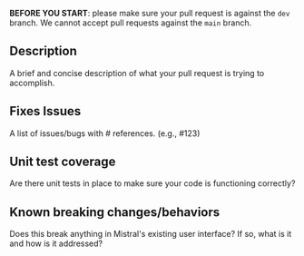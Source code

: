 **BEFORE YOU START**: please make sure your pull request is against the `dev` branch.
We cannot accept pull requests against the `main` branch.

## Description
A brief and concise description of what your pull request is trying to accomplish.

## Fixes Issues
A list of issues/bugs with # references. (e.g., #123)

## Unit test coverage
Are there unit tests in place to make sure your code is functioning correctly?

## Known breaking changes/behaviors
Does this break anything in Mistral's existing user interface? If so, what is it and how is it addressed?
